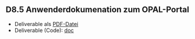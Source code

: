 ## D8.5 Anwenderdokumenation zum OPAL-Portal

- Deliverable als [PDF-Datei](https://hobbitdata.informatik.uni-leipzig.de/OPAL/Deliverables/OPAL_D8.5_Documentation.pdf)
- Deliverable (Code): [doc](https://github.com/projekt-opal/doc)

